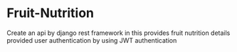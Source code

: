 # Fruit-Nutrition
Create an api by django rest framework in this provides fruit nutrition details provided user authentication by using JWT authentication
